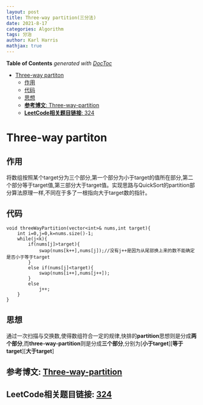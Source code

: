 ```yaml
---
layout: post
title: Three-way partition(三分法)
date: 2021-8-17
categories: Algorithm
tags: 分治
author: Karl Harris
mathjax: true
---
```


<!-- START doctoc generated TOC please keep comment here to allow auto update -->
<!-- DON'T EDIT THIS SECTION, INSTEAD RE-RUN doctoc TO UPDATE -->
**Table of Contents**  *generated with [DocToc](https://github.com/thlorenz/doctoc)*

- [Three-way partiton](#three-way-partiton)
  - [作用](#%E4%BD%9C%E7%94%A8)
  - [代码](#%E4%BB%A3%E7%A0%81)
  - [思想](#%E6%80%9D%E6%83%B3)
  - [**参考博文**: Three-way-partition](#%E5%8F%82%E8%80%83%E5%8D%9A%E6%96%87-three-way-partition)
  - [**LeetCode相关题目链接**: 324](#leetcode%E7%9B%B8%E5%85%B3%E9%A2%98%E7%9B%AE%E9%93%BE%E6%8E%A5-324)

<!-- END doctoc generated TOC please keep comment here to allow auto update -->

# Three-way partiton
## 作用
将数组按照某个target分为三个部分,第一个部分为小于target的值所在部分,第二个部分等于target值,第三部分大于target值。实现思路与QuickSort的partition部分算法原理一样,不同在于多了一根指向大于target数的指针。
## 代码

    void threeWayPartition(vector<int>& nums,int target){
        int i=0,j=0,k=nums.size()-1;
        while(j<k){
            if(nums[j]>target){
                swap(nums[k++],nums[j]);//没有j++是因为从尾部换上来的数不能确定是否小于等于target
            }
            else if(nums[j]<target){
                swap(nums[i++],nums[j++]);
            }
            else
                j++;
        }
    }

## 思想
通过一次扫描与交换数,使得数组符合一定的规律,快排的**partition**思想则是分成**两个部分**,而**three-way-partition**则是分成**三个部分**,分别为[**小于target**][**等于target**][**大于target**]

## **参考博文**: [Three-way-partition](https://blog.csdn.net/petersmart123/article/details/78419745)

## **LeetCode相关题目链接**: [324](https://leetcode-cn.com/problems/wiggle-sort-ii/)
    


